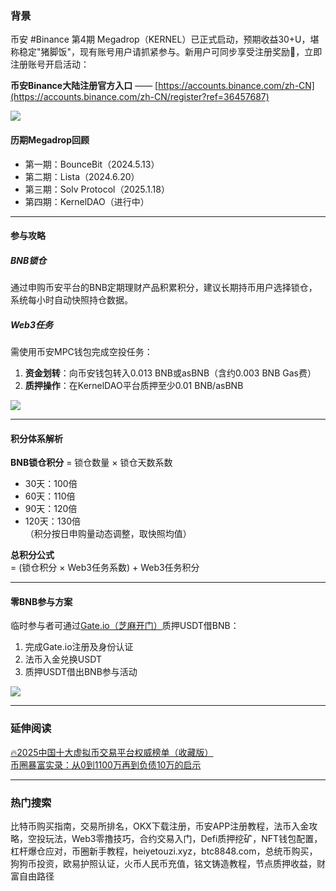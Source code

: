 ### 背景  
币安 #Binance 第4期 Megadrop（KERNEL）已正式启动，预期收益30+U，堪称稳定"猪脚饭"，现有账号用户请抓紧参与。新用户可同步享受注册奖励🎁，立即注册账号开启活动：  

**币安Binance大陆注册官方入口** —— [https://accounts.binance.com/zh-CN](https://accounts.binance.com/zh-CN/register?ref=36457687)  

[![](https://fe095ec.webp.li/top-10-exchanges-002.jpg)](https://accounts.binance.com/zh-CN/register?ref=36457687)  

#### 历期Megadrop回顾  
- 第一期：BounceBit（2024.5.13）  
- 第二期：Lista（2024.6.20）  
- 第三期：Solv Protocol（2025.1.18）  
- 第四期：KernelDAO（进行中）  

---

#### 参与攻略  
##### BNB锁仓  
通过申购币安平台的BNB定期理财产品积累积分，建议长期持币用户选择锁仓，系统每小时自动快照持仓数据。  

##### Web3任务  
需使用币安MPC钱包完成空投任务：  
1. **资金划转**：向币安钱包转入0.013 BNB或asBNB（含约0.003 BNB Gas费）  
2. **质押操作**：在KernelDAO平台质押至少0.01 BNB/asBNB  

[![](https://fe095ec.webp.li/binance-megadrop_001.jpeg)](https://accounts.binance.com/zh-CN/register?ref=36457687)  

---

#### 积分体系解析  
**BNB锁仓积分** = 锁仓数量 × 锁仓天数系数  
- 30天：100倍  
- 60天：110倍  
- 90天：120倍  
- 120天：130倍  
（积分按日申购量动态调整，取快照均值）  

**总积分公式**  
= (锁仓积分 × Web3任务系数) + Web3任务积分  

---

#### 零BNB参与方案  
临时参与者可通过[Gate.io（芝麻开门）](https://www.gate.io/zh/signup?ref_type=103&ref=A1ERAQ)质押USDT借BNB：  
1. 完成Gate.io注册及身份认证  
2. 法币入金兑换USDT  
3. 质押USDT借出BNB参与活动  

[![](https://fe095ec.webp.li/20250410183843687.png)](https://btc8848.com/top-10-exchanges)  

---

### 延伸阅读  
[🔥2025中国十大虚拟币交易平台权威榜单（收藏版）](https://btc8848.com/top-10-exchanges/)  
[币圈暴富实录：从0到1100万再到负债10万的启示](https://heiyetouzi.xyz/biquanstory001/)  

---

### 热门搜索  
比特币购买指南，交易所排名，OKX下载注册，币安APP注册教程，法币入金攻略，空投玩法，Web3零撸技巧，合约交易入门，Defi质押挖矿，NFT钱包配置，杠杆爆仓应对，币圈新手教程，heiyetouzi.xyz，btc8848.com，总统币购买，狗狗币投资，欧易护照认证，火币人民币充值，铭文铸造教程，节点质押收益，财富自由路径
